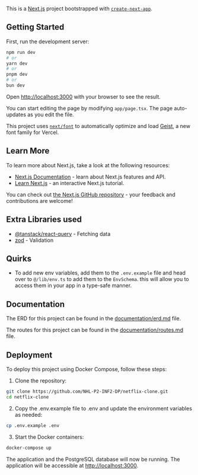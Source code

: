 This is a [Next.js](https://nextjs.org) project bootstrapped with [`create-next-app`](https://nextjs.org/docs/app/api-reference/cli/create-next-app).

## Getting Started

First, run the development server:

```bash
npm run dev
# or
yarn dev
# or
pnpm dev
# or
bun dev
```

Open [http://localhost:3000](http://localhost:3000) with your browser to see the result.

You can start editing the page by modifying `app/page.tsx`. The page auto-updates as you edit the file.

This project uses [`next/font`](https://nextjs.org/docs/app/building-your-application/optimizing/fonts) to automatically optimize and load [Geist](https://vercel.com/font), a new font family for Vercel.

## Learn More

To learn more about Next.js, take a look at the following resources:

- [Next.js Documentation](https://nextjs.org/docs) - learn about Next.js features and API.
- [Learn Next.js](https://nextjs.org/learn) - an interactive Next.js tutorial.

You can check out [the Next.js GitHub repository](https://github.com/vercel/next.js) - your feedback and contributions are welcome!

## Extra Libraries used

- [@tanstack/react-query](https://tanstack.com/query/v5) - Fetching data
- [zod](https://zod.dev/) - Validation

## Quirks

- To add new env variables, add them to the `.env.example` file and head over to `@/lib/env.ts` to add them to the `EnvSchema`. this will allow you to access them in your app in a type-safe manner.

## Documentation

The ERD for this project can be found in the [documentation/erd.md](https://github.com/NHL-P2-INF2-DP/netflix-clone/tree/main/documentation/erd.md) file.

The routes for this project can be found in the [documentation/routes.md](https://github.com/NHL-P2-INF2-DP/netflix-clone/tree/main/documentation/routes.md) file.

## Deployment

To deploy this project using Docker Compose, follow these steps:

1. Clone the repository:

```bash
git clone https://github.com/NHL-P2-INF2-DP/netflix-clone.git
cd netflix-clone
```

2. Copy the .env.example file to .env and update the environment variables as needed:

```bash
cp .env.example .env
```

3. Start the Docker containers:

```bash
docker-compose up
```

The application and the PostgreSQL database will now be running. The application will be accessible at [http://localhost:3000](http://localhost:3000).
